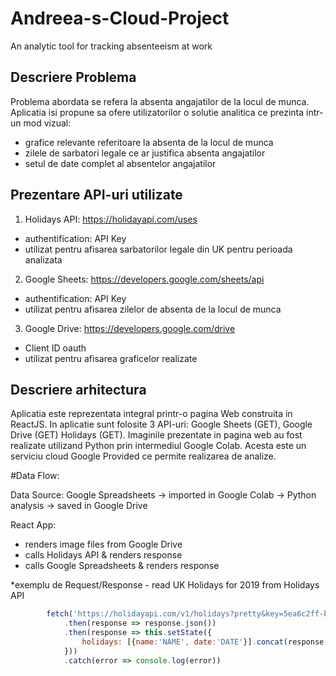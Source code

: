 # Andreea-s-Cloud-Project
An analytic tool for tracking absenteeism at work

## Descriere Problema

Problema abordata se refera la absenta angajatilor de la locul de munca.
Aplicatia isi propune sa ofere utilizatorilor o solutie analitica ce prezinta intr-un mod vizual:
 - grafice relevante referitoare la absenta de la locul de munca
 - zilele de sarbatori legale ce ar justifica absenta angajatilor
 - setul de date complet al absentelor angajatilor

## Prezentare API-uri utilizate
1. Holidays API: https://holidayapi.com/uses
 - authentification: API Key
 - utilizat pentru afisarea sarbatorilor legale din UK pentru perioada analizata
2. Google Sheets: https://developers.google.com/sheets/api
 - authentification: API Key
 - utilizat pentru afisarea zilelor de absenta de la locul de munca
3. Google Drive: https://developers.google.com/drive
 - Client ID oauth
 - utilizat pentru afisarea graficelor realizate 

## Descriere arhitectura
Aplicatia este reprezentata integral printr-o pagina Web construita in ReactJS. 
In aplicatie sunt folosite 3 API-uri: Google Sheets (GET), Google Drive (GET) Holidays (GET).
Imaginile prezentate in pagina web au fost realizate utilizand Python prin intermediul Google Colab. Acesta este un serviciu cloud Google Provided ce permite realizarea de analize.

#Data Flow:

Data Source: Google Spreadsheets -> imported in Google Colab -> Python analysis -> saved in Google Drive

React App:
 - renders image files from Google Drive
 - calls Holidays API & renders response
 - calls Google Spreadsheets & renders response

*exemplu de Request/Response - read UK Holidays for 2019 from Holidays API
```js
        fetch('https://holidayapi.com/v1/holidays?pretty&key=5ea6c2ff-b244-4071-8fc4-ae5250c6d993&country=GB&year=2019')
            .then(response => response.json())
            .then(response => this.setState({
                holidays: [{name:'NAME', date:'DATE'}].concat(response.holidays)
            }))
            .catch(error => console.log(error))
```

